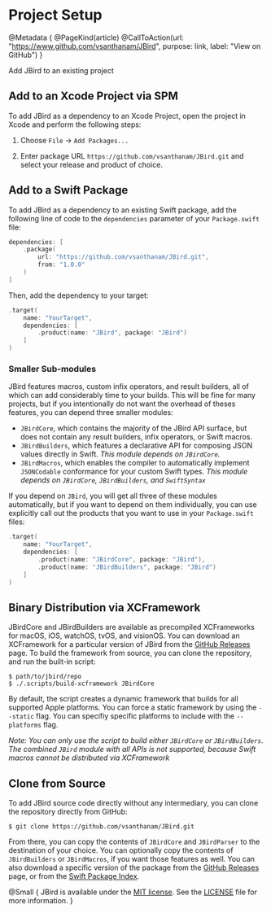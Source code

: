 # Project Setup

@Metadata {
    @PageKind(article)
    @CallToAction(url: "https://www.github.com/vsanthanam/JBird", purpose: link, label: "View on GitHub")
}

Add JBird to an existing project

## Add to an Xcode Project via SPM

To add JBird as a dependency to an Xcode Project, open the project in Xcode and perform the following steps:

1. Choose `File` → `Add Packages...`

2. Enter package URL `https://github.com/vsanthanam/JBird.git` and select your release and product of choice.

## Add to a Swift Package

To add JBird as a dependency to an existing Swift package, add the following line of code to the `dependencies` parameter of your `Package.swift` file:

```swift
dependencies: [
    .package(
        url: "https://github.com/vsanthanam/JBird.git",
        from: "1.0.0"
    )
]
```

Then, add the dependency to your target:

```swift
.target(
    name: "YourTarget",
    dependencies: [
        .product(name: "JBird", package: "JBird")
    ]
)
```

### Smaller Sub-modules

JBird features macros, custom infix operators, and result builders, all of which can add considerably time to your builds. This will be fine for many projects, but if you intentionally do not want the overhead of theses features, you can depend three smaller modules:

- `JBirdCore`, which contains the majority of the JBird API surface, but does not contain any result builders, infix operators, or Swift macros.
- `JBirdBuilders`, which features a declarative API for composing JSON values directly in Swift. *This module depends on `JBirdCore`.*
- `JBirdMacros`, which enables the compiler to automatically implement `JSONCodable` conformance for your custom Swift types. *This module depends on `JBirdCore`, `JBirdBuilders`, and `SwiftSyntax`*

If you depend on `JBird`, you will get all three of these modules automatically, but if you want to depend on them individually, you can use explicitly call out the products that you want to use in your `Package.swift` files:

```swift
.target(
    name: "YourTarget",
    dependencies: [
        .product(name: "JBirdCore", package: "JBird"),
        .product(name: "JBirdBuilders", package: "JBird")
    ]
)
```

## Binary Distribution via XCFramework

JBirdCore and JBirdBuilders are available as precompiled XCFrameworks for macOS, iOS, watchOS, tvOS, and visionOS. You can download an XCFramework for a particular version of JBird from the [GitHub Releases](https://github.com/vsanthanam/JBird/release) page. To build the framework from source, you can clone the repository, and run the built-in script:

```shell
$ path/to/jbird/repo
$ ./.scripts/build-xcframework JBirdCore
```

By default, the script creates a dynamic framework that builds for all supported Apple platforms. You can force a static framework by using the `--static` flag. You can specifiy specific platforms to include with the `--platforms` flag. 

*Note: You can only use the script to build either `JBirdCore` or `JBirdBuilders`. The combined `JBird` module with all APIs is not supported, because Swift macros cannot be distributed via XCFramework*

## Clone from Source

To add JBird source code directly without any intermediary, you can clone the repository directly from GitHub:

```shell
$ git clone https://github.com/vsanthanam/JBird.git
```

From there, you can copy the contents of `JBirdCore` and `JBirdParser` to the destination of your choice. You can optionally copy the contents of `JBirdBuilders` or `JBirdMacros`, if you want those features as well.
You can also download a specific version of the package from the [GitHub Releases](https://github.com/vsanthanam/JBird/releases) page, or from the [Swift Package Index](https://swiftpackageindex.com/vsanthanam/JBird).

@Small {
    JBird is available under the [MIT license](https://en.wikipedia.org/wiki/MIT_License). See the [LICENSE](https://github.com/vsanthanam/JBird/blob/main/LICENSE) file for more information.
}
